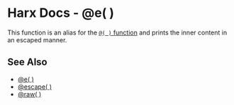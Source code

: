 Harx Docs - @e( )
=================

This function is an alias for the [`@( )` function](@) and prints the inner content in an escaped
manner.


See Also
--------

- [@e( )](@e)
- [@escape( )](@escape)
- [@raw( )](@raw)
